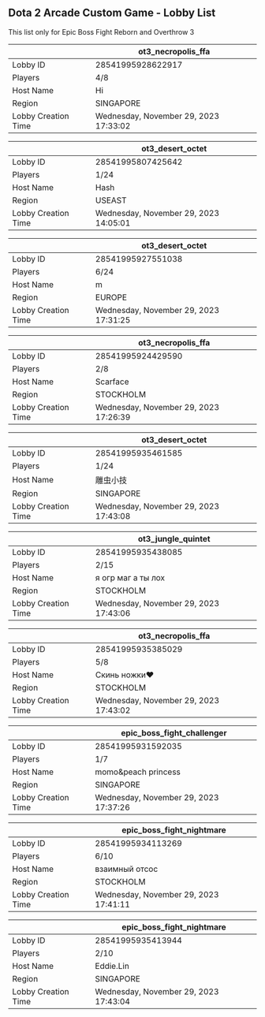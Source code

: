 ## Dota 2 Arcade Custom Game - Lobby List

This list only for Epic Boss Fight Reborn and Overthrow 3

|  | ot3_necropolis_ffa |
| ------ | ------ |
| Lobby ID | 28541995928622917 |
| Players | 4/8 |
| Host Name | Hi |
| Region | SINGAPORE |
| Lobby Creation Time | Wednesday, November 29, 2023 17:33:02 |


|  | ot3_desert_octet |
| ------ | ------ |
| Lobby ID | 28541995807425642 |
| Players | 1/24 |
| Host Name | Hash |
| Region | USEAST |
| Lobby Creation Time | Wednesday, November 29, 2023 14:05:01 |


|  | ot3_desert_octet |
| ------ | ------ |
| Lobby ID | 28541995927551038 |
| Players | 6/24 |
| Host Name | m |
| Region | EUROPE |
| Lobby Creation Time | Wednesday, November 29, 2023 17:31:25 |


|  | ot3_necropolis_ffa |
| ------ | ------ |
| Lobby ID | 28541995924429590 |
| Players | 2/8 |
| Host Name | Scarface |
| Region | STOCKHOLM |
| Lobby Creation Time | Wednesday, November 29, 2023 17:26:39 |


|  | ot3_desert_octet |
| ------ | ------ |
| Lobby ID | 28541995935461585 |
| Players | 1/24 |
| Host Name | 雕虫小技 |
| Region | SINGAPORE |
| Lobby Creation Time | Wednesday, November 29, 2023 17:43:08 |


|  | ot3_jungle_quintet |
| ------ | ------ |
| Lobby ID | 28541995935438085 |
| Players | 2/15 |
| Host Name | я огр маг а ты лох |
| Region | STOCKHOLM |
| Lobby Creation Time | Wednesday, November 29, 2023 17:43:06 |


|  | ot3_necropolis_ffa |
| ------ | ------ |
| Lobby ID | 28541995935385029 |
| Players | 5/8 |
| Host Name | Скинь ножки❤ |
| Region | STOCKHOLM |
| Lobby Creation Time | Wednesday, November 29, 2023 17:43:02 |


|  | epic_boss_fight_challenger |
| ------ | ------ |
| Lobby ID | 28541995931592035 |
| Players | 1/7 |
| Host Name | momo&peach princess |
| Region | SINGAPORE |
| Lobby Creation Time | Wednesday, November 29, 2023 17:37:26 |


|  | epic_boss_fight_nightmare |
| ------ | ------ |
| Lobby ID | 28541995934113269 |
| Players | 6/10 |
| Host Name | взаимный отсос |
| Region | STOCKHOLM |
| Lobby Creation Time | Wednesday, November 29, 2023 17:41:11 |


|  | epic_boss_fight_nightmare |
| ------ | ------ |
| Lobby ID | 28541995935413944 |
| Players | 2/10 |
| Host Name | Eddie.Lin |
| Region | SINGAPORE |
| Lobby Creation Time | Wednesday, November 29, 2023 17:43:04 |


